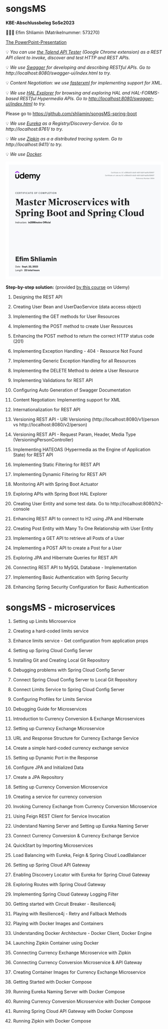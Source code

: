  # songsMS
**KBE-Abschlussbeleg SoSe2023**

👨🏼‍💻 Efim Shliamin (Matrikelnummer: 573270)

[The PowerPoint-Presentation](https://docs.google.com/presentation/d/1Pwfo1LEkJfByamYIwZjM3cPueTA-mqIvQlcZitfm3-M/edit?usp=sharing)

💡 _You can use 	[the Talend API Tester](https://chrome.google.com/webstore/detail/talend-api-tester-free-ed/aejoelaoggembcahagimdiliamlcdmfm/related) (Google Chrome extension) as a REST API client to invoke, discover and test HTTP and REST APIs._

💡 _We use [Swagger](https://swagger.io/) for developing and describing RESTful APIs. Go to http://localhost:8080/swagger-ui/index.html to try._

💡 _Content Negotiation: we use [fasterxml](https://mvnrepository.com/artifact/com.fasterxml.jackson.core) for implementing support for XML._

💡 _We use [HAL Explorer](https://toedter.github.io/hal-explorer/release/reference-doc/) for browsing and exploring HAL and HAL-FORMS-based RESTful Hypermedia APIs. Go to [http://localhost:8080/swagger-ui/index.html](http://localhost:8080/explorer) to try._

Please go to https://github.com/shliamin/songsMS-spring-boot

💡 _We use [Eureka](https://www.baeldung.com/spring-cloud-netflix-eureka) as a Registry/Discovery-Service. Go to http://localhost:8761/ to try._

💡 _We use [Zipkin](https://zipkin.io) as a a distributed tracing system. Go to http://localhost:9411/ to try._

💡 _We use [Docker](https://www.docker.com)._

![certificate](certificate-MS.jpg)


**Step-by-step solution:** (provided [by this course](https://www.udemy.com/course/microservices-with-spring-boot-and-spring-cloud/) on Udemy)

1. Designing the REST API

2. Creating User Bean and UserDaoService (data access object)

3. Implementing the GET methods for User Resources

4. Implementing the POST method to create User Resources

5. Enhancing the POST method to return the correct HTTP status code (201)

6. Implementing Exception Handling - 404 - Resource Not Found

7. Implementing Generic Exception Handling for all Resources

8. Implementing the DELETE Method to delete a User Resource

9. Implementing Validations for REST API

10. Configuring Auto Generation of Swagger Documentation

11. Content Negotiation: Implementing support for XML

12. Internationalization for REST API

13. Versioning REST API - URI Versioning (http://localhost:8080/v1/person vs http://localhost:8080/v2/person)

14. Versioning REST API - Request Param, Header, Media Type (VersioningPersonController)

15. Implementing HATEOAS (Hypermedia as the Engine of Application State) for REST API

16. Implementing Static Filtering for REST API

17. Implementing Dynamic Filtering for REST API

18. Monitoring API with Spring Boot Actuator

19. Exploring APIs with Spring Boot HAL Explorer

20. Creating User Entity and some test data. Go to http://localhost:8080/h2-console

21. Enhancing REST API to connect to H2 using JPA and Hibernate

22. Creating Post Entity with Many To One Relationship with User Entity

23. Implementing a GET API to retrieve all Posts of a User

24. Implementing a POST API to create a Post for a User

25. Exploring JPA and Hibernate Queries for REST API

26. Connecting REST API to MySQL Database - Implementation

27. Implementing Basic Authentication with Spring Security

28. Enhancing Spring Security Configuration for Basic Authentication

# songsMS - microservices

1. Setting up Limits Microservice

2. Creating a hard-coded limits service

3. Enhance limits service - Get configuration from application props

4. Setting up Spring Cloud Config Server

5. Installing Git and Creating Local Git Repository

6. Debugging problems with Spring Cloud Config Server

7. Connect Spring Cloud Config Server to Local Git Repository

8. Connect Limits Service to Spring Cloud Config Server

9. Configuring Profiles for Limits Service

10. Debugging Guide for Microservices

11. Introduction to Currency Conversion & Exchange Microservices

12. Setting up Currency Exchange Microservice

13. URL and Response Structure for Currency Exchange Service

14. Create a simple hard-coded currency exchange service

15. Setting up Dynamic Port in the Response

16. Configure JPA and Initialized Data

17. Create a JPA Repository

18. Setting up Currency Conversion Microservice

19. Creating a service for currency conversion

20. Invoking Currency Exchange from Currency Conversion Microservice

21. Using Feign REST Client for Service Invocation

22. Understand Naming Server and Setting up Eureka Naming Server

23. Connect Currency Conversion & Currency Exchange Service
   
24. QuickStart by Importing Microservices

25. Load Balancing with Eureka, Feign & Spring Cloud LoadBalancer

26. Setting up Spring Cloud API Gateway

27. Enabling Discovery Locator with Eureka for Spring Cloud Gateway

28. Exploring Routes with Spring Cloud Gateway

29. Implementing Spring Cloud Gateway Logging Filter

30. Getting started with Circuit Breaker - Resilience4j

31. Playing with Resilience4j - Retry and Fallback Methods

32. Playing with Docker Images and Containers

33. Understanding Docker Architecture - Docker Client, Docker Engine
   
34. Launching Zipkin Container using Docker

35. Connecting Currency Exchange Microservice with Zipkin

36. Connecting Currency Conversion Microservice & API Gateway

37. Creating Container Images for Currency Exchange Microservice

38. Getting Started with Docker Compose

39. Running Eureka Naming Server with Docker Compose

40. Running Currency Conversion Microservice with Docker Compose

41. Running Spring Cloud API Gateway with Docker Compose

42. Running Zipkin with Docker Compose



